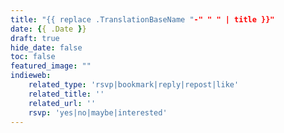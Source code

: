 ```yaml
---
title: "{{ replace .TranslationBaseName "-" " " | title }}"
date: {{ .Date }}
draft: true
hide_date: false
toc: false
featured_image: ""
indieweb:
    related_type: 'rsvp|bookmark|reply|repost|like'
    related_title: ''
    related_url: ''
    rsvp: 'yes|no|maybe|interested'
---
```

